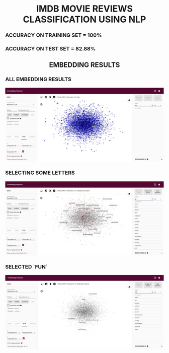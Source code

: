 <h1 align="center">IMDB MOVIE REVIEWS CLASSIFICATION USING NLP</h1>

<h3>ACCURACY ON TRAINING SET = 100%</h3>

<h3>ACCURACY ON TEST SET = 82.88%</h3>

<h2 align="center">EMBEDDING RESULTS</h2>

<h3>ALL EMBEDDING RESULTS</h3>


<img src="ss/all.jpeg">

<h3>SELECTING SOME LETTERS</h3>


<img src="ss/certainWord.jpeg">

<h3>SELECTED `FUN`</h3>


<img src="ss/funny.jpeg">

